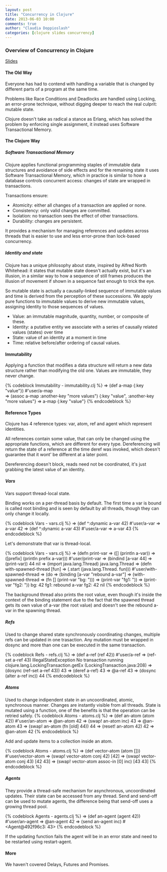 ```yaml
---
layout: post
title: "Concurrency in Clojure"
date: 2013-06-03 10:00
comments: true
author: "Claudia Doppioslash"
categories: [clojure slides concurrency]
---
```


### Overview of Concurrency in Clojure ###

[Slides]( http://slid.es/doppioslash/concurrency-in-clojure )

#### The Old Way ###

Everyone has had to contend with handling a variable that is changed by different parts of a program at the same time.

Problems like Race Conditions and Deadlocks are handled using Locking, an error-prone technique, without digging deeper to reach the real culprit: mutable state.

Clojure doesn't take as radical a stance as Erlang, which has solved the problem by enforcing single assignment, it instead uses Software Transactional Memory.

#### The Clojure Way ####

##### Software Transactional Memory ######

Clojure applies functional programming staples of immutable data structures and avoidance of side effects and for the remaining state it uses Software Transactional Memory, which in practice is similar to how a database controls concurrent access: changes of state are wrapped in transactions.

Transactions ensure:

- Atomicity: either all changes of a transaction are applied or none.
- Consistency: only valid changes are committed.
- Isolation: no transaction sees the effect of other transactions.
- Durability: changes are persistent.

It provides a mechanism for managing references and updates across threads that is easier to use and less error-prone than lock-based concurrency.

##### Identity and state #####

Clojure has a unique philosophy about state, inspired by Alfred North Whitehead: it states that mutable state doesn't actually exist, but it's an illusion, in a similar way to how a sequence of still frames produces the illusion of movement if shown in a sequence fast enough to trick the eye.

So mutable state is actually a causally-linked sequence of immutable values and time is derived from the perception of these successions. We apply pure functions to immutable values to derive new immutable values, assigning identity to those sequences of values.

- Value: an immutable magnitude, quantity, number, or composite of these.
- Identity: a putative entity we associate with a series of causally related values (states) over time
- State: value of an identity at a moment in time
- Time: relative before/after ordering of causal values.

#### Immutability ####

Applying a function that modifies a data structure will return a new data structure rather than modifying the old one.
Values are immutable, they never change. 

{% codeblock Immutability - immutability.clj %}
=> (def a-map {:key "value"})
#'user/a-map    
=> (assoc a-map :another-key "more values")
{:key "value", :another-key "more values"}
=> a-map
{:key "value"}
{% endcodeblock %}

#### Reference Types ####

Clojure has 4 reference types: var, atom, ref and agent which represent identities.

All references contain some value, that can only be changed using the appropriate functions, which are different for every type.
Dereferencing will return the state of a reference at the time deref was invoked, which doesn't guarantee that it wont' be different at a later point.

Dereferencing doesn't block, reads need not be coordinated, it's just grabbing the latest value of an identity.


##### Vars #####

Vars support thread-local state.

Binding works on a per-thread basis by default. The first time a var is bound is called root binding and is seen by default by all threads, though they can only change it locally.

{% codeblock Vars - vars.clj %}
=> (def ^:dynamic a-var 42)
#'user/a-var
=> a-var
42
=> (def ^:dynamic a-var 43)
#'user/a-var
=> a-var
43
{% endcodeblock %}

Let's demonstrate that var is thread-local.

{% codeblock Vars - vars.clj %}
=> (defn print-var 
=>   ([] (println a-var))
=>   ([prefix] (println prefix a-var)))
#'user/print-var
=> (bindind [a-var 44]
=>   (print-var))
44
nil
=> (import java.lang.Thread)
java.lang.Thread
=> (defn with-spawned-thread [fun]
=>   (.start (java.lang.Thread. fun)))
#'user/with-spawned-thread
=> (do
=>   (binding [a-var "rebound a-var"]
=>     (with-spawned-thread
=>       (fn [] (print-var "bg: ")))
=>     (print-var "fg1: "))
=>   (print-var "fg2: "))
bg: 42
fg1:  rebound a-var
fg2: 42
nil
{% endcodeblock %}

The background thread also prints the root value, even though it's inside the context of the binding statement due to the fact that the spawned thread gets its own value of a-var (the root value) and doesn't see the rebound a-var in the spawning thread.

##### Refs #####

Used to change shared state synchronously coordinating changes, multiple refs can be updated in one trasaction.
Any mutation must be wrapped in dosync and more than one can be executed in the same transaction.

{% codeblock Refs - refs.clj %}
=> (def a-ref (ref 42))
#'user/a-ref
=> (ref-set a-ref 43)
IllegalStateException No transaction running  clojure.lang.LockingTransaction.getEx (LockingTransaction.java:208)
=> (dosync (ref-set a-ref 43))
43
=> (deref a-ref)
43
=> @a-ref
43
=> (dosync (alter a-ref inc))
44
{% endcodeblock %}

##### Atoms #####

Used to change indipendent state in an uncoordinated, atomic, synchronous manner. Changes are instantly visible from all threads.
State is mutated using a function, one of the benefits is that the operation can be retried safely.
{% codeblock Atoms - atoms.clj %}
=> (def an-atom (atom 42))
#'user/an-atom
=> @an-atom
42
=> (swap! an-atom inc)
43
=> @an-atom
43
=> (swap! an-atom (fn [old] 44))
44
=> (reset! an-atom 42)
42
=> @an-atom
42
{% endcodeblock %}

Add and update items to a collection inside an atom.

{% codeblock Atoms - atoms.clj %}
=> (def vector-atom (atom []))
#'user/vector-atom
=> (swap! vector-atom conj 42)
[42]
=> (swap! vector-atom conj 43)
[42 43]
=> (swap! vector-atom assoc-in [0] inc)
[43 43]
{% endcodeblock %}

##### Agents #####

They provide a thread-safe mechanism for asynchronous, uncoordinated updates.
Their state can be accessed from any thread.
Send and send-off can be used to mutate agents, the difference being that send-off uses a growing thread pool.

{% codeblock Agents - agents.clj %}
=> (def an-agent (agent 42))
#'user/an-agent
=> @an-agent
42
=> (send an-agent inc)
#<Agent@492f96c3: 43>
{% endcodeblock %}

If the updating function fails the agent will be in an error state and need to be restarted using restart-agent.

#### More ####

We haven't covered Delays, Futures and Promises.

